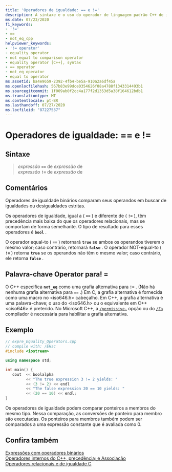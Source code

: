 ```yaml
---
title: 'Operadores de igualdade: == e !='
description: A sintaxe e o uso do operador de linguagem padrão C++ de igual para e não igual a.
ms.date: 07/23/2020
f1_keywords:
- '!='
- ==
- not_eq_cpp
helpviewer_keywords:
- '!= operator'
- equality operator
- not equal to comparison operator
- equality operator [C++], syntax
- == operator
- not_eq operator
- equal to operator
ms.assetid: ba4e9659-2392-4fb4-be5a-910a2a6df45a
ms.openlocfilehash: 567b83e99dce0354626f08a4788f1343314493b1
ms.sourcegitcommit: 1f009ab0f2cc4a177f2d1353d5a38f164612bdb1
ms.translationtype: MT
ms.contentlocale: pt-BR
ms.lasthandoff: 07/27/2020
ms.locfileid: "87227537"
---
```

# <a name="equality-operators--and-"></a>Operadores de igualdade: == e !=

## <a name="syntax"></a>Sintaxe

> *expressão* **`==`** de *expressão* de\
> *expressão* **`!=`** de *expressão* de

## <a name="remarks"></a>Comentários

Operadores de igualdade binários comparam seus operandos em buscar de igualdades ou desigualdades estritas.

Os operadores de igualdade, igual a ( **`==`** ) e diferente de ( **`!=`** ), têm precedência mais baixa do que os operadores relacionais, mas se comportam de forma semelhante. O tipo de resultado para esses operadores é **`bool`** .

O operador equal-to ( **`==`** ) retornará **`true`** se ambos os operandos tiverem o mesmo valor; caso contrário, retornará **`false`** . O operador NOT-equal-to ( **`!=`** ) retorna **`true`** se os operandos não têm o mesmo valor; caso contrário, ele retorna **`false`** .

## <a name="operator-keyword-for-"></a>Palavra-chave Operator para! =

O C++ especifica **`not_eq`** como uma grafia alternativa para **`!=`** . (Não há nenhuma grafia alternativa para **`==`** .) Em C, a grafia alternativa é fornecida como uma macro no \<iso646.h> cabeçalho. Em C++, a grafia alternativa é uma palavra-chave; o uso do \<iso646.h> ou o equivalente em C++ \<ciso646> é preterido. No Microsoft C++, a [`/permissive-`](../build/reference/permissive-standards-conformance.md) opção ou do [`/Za`](../build/reference/za-ze-disable-language-extensions.md) compilador é necessária para habilitar a grafia alternativa.

## <a name="example"></a>Exemplo

```cpp
// expre_Equality_Operators.cpp
// compile with: /EHsc
#include <iostream>

using namespace std;

int main() {
   cout  << boolalpha
         << "The true expression 3 != 2 yields: "
         << (3 != 2) << endl
         << "The false expression 20 == 10 yields: "
         << (20 == 10) << endl;
}
```

Os operadores de igualdade podem comparar ponteiros a membros do mesmo tipo. Nessa comparação, as conversões de ponteiro para membro são executadas. Os ponteiros para membros também podem ser comparados a uma expressão constante que é avaliada como 0.

## <a name="see-also"></a>Confira também

[Expressões com operadores binários](../cpp/expressions-with-binary-operators.md)<br/>
[Operadores internos do C++, precedência; e Associação](../cpp/cpp-built-in-operators-precedence-and-associativity.md)<br/>
[Operadores relacionais e de igualdade C](../c-language/c-relational-and-equality-operators.md)
